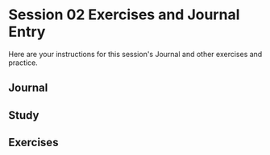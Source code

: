 # Session 02 Exercises and Journal Entry

Here are your instructions for this session's Journal and other exercises and practice.

## Journal


## Study


## Exercises



